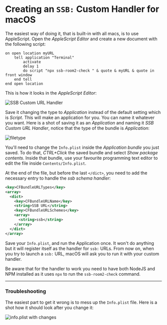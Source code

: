 <!--
SPDX-FileCopyrightText: 2021 Andre Staltz

SPDX-License-Identifier: CC0-1.0
-->

# Creating an `SSB:` Custom Handler for macOS

The easiest way of doing it, that is built-in with all macs, is to use AppleScript. Open the _AppleScript Editor_ and create a new document with the following script:

```AppleScript
on open location myURL
	tell application "Terminal"
		activate
		delay 1
		do script "npx ssb-room2-check " & quote & myURL & quote in front window
	end tell
end open location
```

This is how it looks in the _AppleScript Editor_:

![SSB Custom URL Handler](ssb-custom-handler.png)

Save it changing the type to _Application_ instead of the default setting which is _Script_. This will make an application for you. You can name it whatever you want. Here is a shot of saving it as an _Application_ and naming it _SSB Custom URL Handler_, notice that the type of the bundle is _Application_:

![filetype](filetype.png)

You'll need to change the `Info.plist` inside the _Application bundle_ you just saved. To do that, _CTRL+Click_ the saved bundle and select _Show package contents_. Inside that bundle, use your favourite programming text editor to edit the file inside `Contents/Info.plist`.

At the end of the file, but before the last `</dict>`, you need to add the necessary entry to handle the _ssb schema handler_:

```xml
<key>CFBundleURLTypes</key>
<array>
  <dict>
	<key>CFBundleURLName</key>
	<string>SSB URL</string>
	<key>CFBundleURLSchemes</key>
	<array>
	  <string>ssb</string>
	</array>
  </dict>
</array>
```

Save your `Info.plist`, and run the Application once. It won't do anything but it will register itself as the handler for `ssb:` URLs. From now on, when you try to launch a `ssb:` URL, macOS will ask you to run it with your custom handler.

Be aware that for the handler to work you need to have both NodeJS and NPM installed as it uses `npx` to run the `ssb-room2-check` command.

---

### Troubleshooting

The easiest part to get it wrong is to mess up the `Info.plist` file. Here is a shot how it should look after you change it:

![info.plist with changes](info-plist.png)
